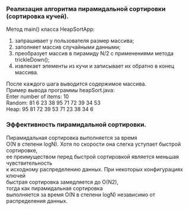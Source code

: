 ### Реализация алгоритма пирамидальной сортировки (сортировка кучей).

Метод main() класса HeapSortApp:
1) запрашивает у пользователя размер массива;
2) заполняет массив случайными данными;
3) преобразует массив в пирамиду N/2 с применениями метода trickleDown();
4) извлекает элементы из кучи и записывает их обратно в конец массива.

После каждого шага выводится содержимое массива. \
Пример вывода программы heapSort.java:\
Enter number of items: 10\
Random: 81 6 23 38 95 71 72 39 34 53\
Heap: 95 81 72 39 53 71 23 38 34 6

### Эффективность пирамидальной сортировки.

Пирамидальная сортировка выполняется за время \
O(N в степени logN). Хотя по скорости она слегка уступает быстрой сортировке,\
ее преимуществом перед быстрой сортировкой является меньшая чувствительность\
к исходному распределению данных. При некоторых конфигурациях ключей \
быстрая сортировка замедляется до O(N2),\
тогда как пирамидальная сортировка \
выполняется за время O(N в степени logN) независимо от распределения данных.

